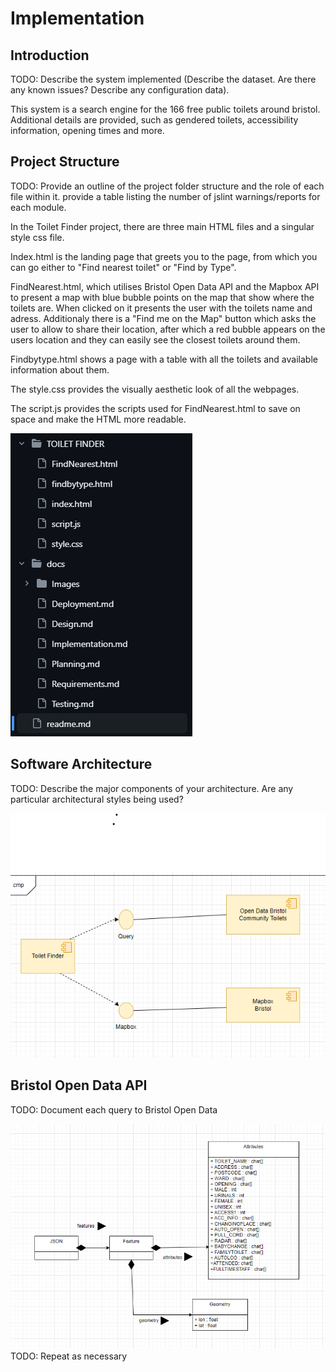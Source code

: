 # Implementation

## Introduction
TODO: Describe the system implemented (Describe the dataset. Are there any known issues? Describe any configuration data).

This system is a search engine for the 166 free public toilets around bristol. Additional details are provided, such as gendered toilets, accessibility information, opening times and more. 

## Project Structure
TODO: Provide an outline of the project folder structure and the role of each file within it.
provide a table listing the number of jslint warnings/reports for each module.

In the Toilet Finder project, there are three main HTML files and a singular style css file.

Index.html is the landing page that greets you to the page, from which you can go either to "Find nearest toilet" or "Find by Type".

FindNearest.html, which utilises Bristol Open Data API and the Mapbox API to present a map with blue bubble points on the map that show where the toilets are. When clicked on it presents the user with the toilets name and adress.
Additionaly there is a "Find me on the Map" button which asks the user to allow to share their location, after which a red bubble appears on the users location and they can easily see the closest toilets around them.

Findbytype.html shows a page with a table with all the toilets and available information about them.

The style.css provides the visually aesthetic look of all the webpages.

The script.js provides the scripts used for FindNearest.html to save on space and make the HTML more readable.

![Folder Structure](https://github.com/szyma28/szyma28.github.io/blob/3fb93ac08550f9f3e5e084815c756e35e5a9c728/docs/Images/FolderStructure.png)

## Software Architecture
TODO: Describe the major components of your architecture. Are any particular architectural styles being used?

![Insert your component Diagram here](https://github.com/szyma28/szyma28.github.io/blob/4599c22c357fa8bfe3c8db9cdd145c9b37531f95/docs/Images/component%20diagram.png)






## Bristol Open Data API
TODO: Document each query to Bristol Open Data

![UML Class diagrams representing JSON query results](https://github.com/szyma28/szyma28.github.io/blob/c14f8cf7a49933ab19a9db5e1f96a7cbf99f4b4f/docs/Images/UML%20DIAGRAM.png)
TODO: Repeat as necessary
